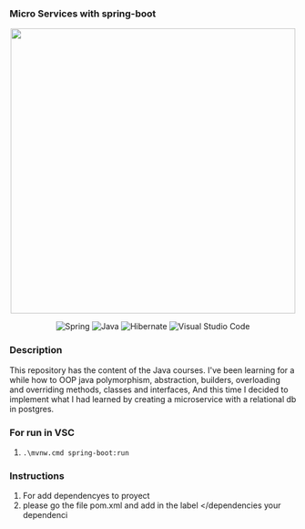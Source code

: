
### Micro Services with spring-boot 
<p align = "center">
<img width = "500" heigth = "500" src="https://kbase.com.br/novo/wp-content/uploads/2020/09/BANNER-BLOG-5.png"> 
</p>

<div align = "center">
  
![Spring](https://img.shields.io/badge/spring-%236DB33F.svg?style=for-the-badge&logo=spring&logoColor=white) 
![Java](https://img.shields.io/badge/java-%23ED8B00.svg?style=for-the-badge&logo=openjdk&logoColor=white) 
![Hibernate](https://img.shields.io/badge/Hibernate-59666C?style=for-the-badge&logo=Hibernate&logoColor=white) 
![Visual Studio Code](https://img.shields.io/badge/Visual%20Studio%20Code-0078d7.svg?style=for-the-badge&logo=visual-studio-code&logoColor=white) 
  
</div>

### Description 
This repository has the content of the Java courses.
I've been learning for a while how to OOP java polymorphism,
abstraction,
builders,
overloading and overriding methods,
classes and interfaces,
And this time I decided to implement what I had learned by creating a microservice with a relational db in postgres.

### For run in VSC
1. ```.\mvnw.cmd spring-boot:run```

### Instructions
1. For add dependencyes to proyect 
2. please go the file pom.xml and add in the label <dependencis></dependencies your dependenci
